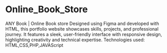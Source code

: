 # Online_Book_Store
 ANY Book | Online Book store
Designed using Figma and developed with HTML, this portfolio website showcases skills, projects, and professional journey. It features a sleek, user-friendly interface with responsive design, highlighting creativity and technical expertise.
Technologies used: HTML,CSS,PHP,JAVAScript
